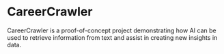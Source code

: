 # CareerCrawler

CareerCrawler is a proof-of-concept project demonstrating how AI can be used to retrieve information from text and assist in creating new insights in data. 
